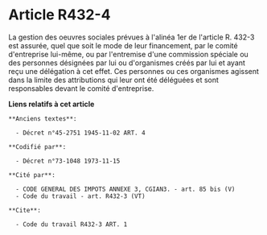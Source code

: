 # Article R432-4

La gestion des oeuvres sociales prévues à l'alinéa 1er de l'article R. 432-3 est assurée, quel que soit le mode de leur
financement, par le comité d'entreprise lui-même, ou par l'entremise d'une commission spéciale ou des personnes désignées par
lui ou d'organismes créés par lui et ayant reçu une délégation à cet effet. Ces personnes ou ces organismes agissent dans la
limite des attributions qui leur ont été déléguées et sont responsables devant le comité d'entreprise.

**Liens relatifs à cet article**

	**Anciens textes**:

	  - Décret n°45-2751 1945-11-02 ART. 4

	**Codifié par**:

	  - Décret n°73-1048 1973-11-15

	**Cité par**:

	  - CODE GENERAL DES IMPOTS ANNEXE 3, CGIAN3. - art. 85 bis (V)
	  - Code du travail - art. R432-3 (VT)

	**Cite**:

	  - Code du travail R432-3 ART. 1
